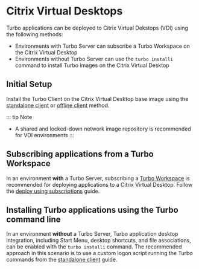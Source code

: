 # Citrix Virtual Desktops

Turbo applications can be deployed to Citrix Virtual Dekstops (VDI) using the following methods:
- Environments with Turbo Server can subscribe a Turbo Workspace on the Citrix Virtual Desktop
- Environments without Turbo Server can use the `turbo installi` command to install Turbo images on the Citrix Virtual Desktop

## Initial Setup

Install the Turbo Client on the Citrix Virtual Desktop base image using the [standalone client](/guides/desktop-client/standalone-client) or [offline client](/guides/desktop-client/offline-client) method.

::: tip Note
- A shared and locked-down network image repository is recommended for VDI environments
:::

## Subscribing applications from a Turbo Workspace

In an environment **with** a Turbo Server, subscribing a [Turbo Workspace](/guides/server/workspaces.html) is recommended for deploying applications to a Citrix Virtual Desktop.
Follow the [deploy using subscriptions](/guides/desktop-client/subscriptions.html#deploy-using-subscriptions) guide.

## Installing Turbo applications using the Turbo command line

In an environment **without** a Turbo Server, Turbo application desktop integration, including Start Menu, desktop shortcuts, and file associations, can be enabled with the `turbo installi` command.
The recommended approach in this scenario is to use a custom logon script running the Turbo commands from the [standalone client](/guides/desktop-client/standalone-client.html) guide.